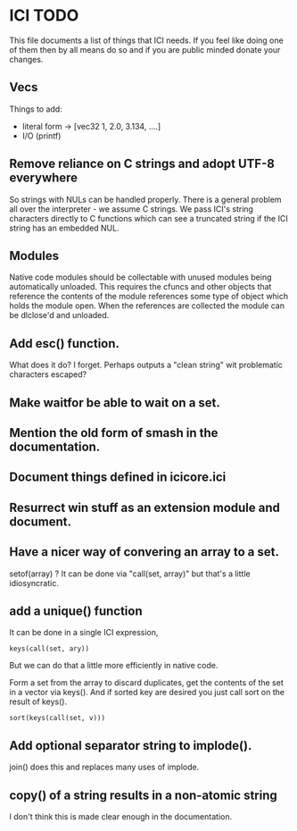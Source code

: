 # ICI TODO

This file documents a list of things that ICI needs. If you feel like
doing one of them then by all means do so and if you are public minded
donate your changes.

## Vecs

Things to add:

- literal form  -> [vec32 1, 2.0, 3.134, ....]
- I/O (printf)

## Remove reliance on C strings and adopt UTF-8 everywhere

So strings with NULs can be handled properly. There is a general
problem all over the interpreter - we assume C strings. We pass
ICI's string characters directly to C functions which can see a
truncated string if the ICI string has an embedded NUL.

## Modules

Native code modules should be collectable with unused modules being
automatically unloaded. This requires the cfuncs and other objects
that reference the contents of the module references some type of
object which holds the module open. When the references are collected
the module can be dlclose'd and unloaded.

## Add esc() function.

What does it do? I forget. Perhaps outputs a "clean string" wit
problematic characters escaped?

## Make waitfor be able to wait on a set.

## Mention the old form of smash in the documentation.

## Document things defined in icicore.ici

## Resurrect win stuff as an extension module and document.

## Have a nicer way of convering an array to a set.

setof(array) ?  It can be done via "call(set, array)" but that's
a little idiosyncratic.

## add a unique() function

It can be done in a single ICI expression,

    keys(call(set, ary))
    
But we can do that a little more efficiently in native code.

Form a set from the array to discard duplicates, get the contents of
the set in a vector via keys().  And if sorted key are desired you
just call sort on the result of keys().

    sort(keys(call(set, v)))

## Add optional separator string to implode().

join() does this and replaces many uses of implode.

## copy() of a string results in a non-atomic string

I don't think this is made clear enough in the documentation.
